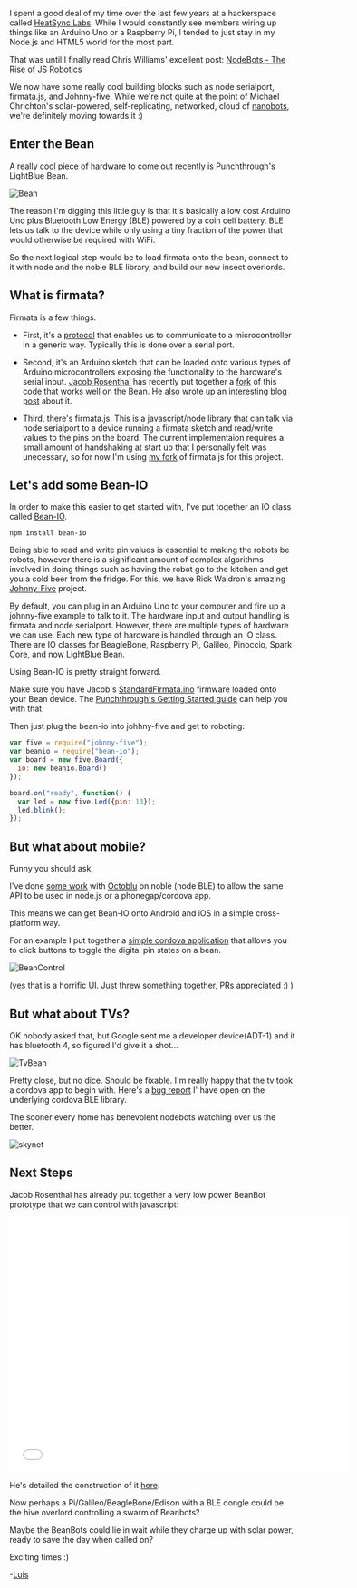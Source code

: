 I spent a good deal of my time over the last few years at a hackerspace called [HeatSync Labs](http://heatsynclabs.org). While I would constantly see members wiring up things like an Arduino Uno or a Raspberry Pi, I tended to just stay in my Node.js and HTML5 world for the most part.

That was until I finally read Chris Williams' excellent post: [NodeBots - The Rise of JS Robotics](hhttp://www.voodootikigod.com/nodebots-the-rise-of-js-robotics/) 

We now have some really cool building blocks such as node serialport, firmata.js, and Johnny-five.  While we're not quite at the point of Michael Chrichton's solar-powered, self-replicating, networked, cloud of [nanobots](http://en.wikipedia.org/wiki/Prey_(novel)), we're definitely moving towards it :)

## Enter the Bean

A really cool piece of hardware to come out recently is Punchthrough's LightBlue Bean.

![Bean](images/bean.png)

The reason I'm digging this little guy is that it's basically a low cost Arduino Uno plus Bluetooth Low Energy (BLE) powered by a coin cell battery.  BLE lets us talk to the device while only using a tiny fraction of the power that would otherwise be required with WiFi.

So the next logical step would be to load firmata onto the bean, connect to it with node and the noble BLE library, and build our new insect overlords.

## What is firmata?

Firmata is a few things.

* First, it's a [protocol](http://www.firmata.org/wiki/Main_Page) that enables us to communicate to a microcontroller in a generic way.  Typically this is done over a serial port.

* Second, it's an Arduino sketch that can be loaded onto various types of Arduino microcontrollers exposing the functionality to the hardware's serial input.  [Jacob Rosenthal](http://twitter.com/jacobrosenthal) has recently put together a [fork](https://github.com/jacobrosenthal/arduino/blob/bean/examples/StandardFirmata/StandardFirmata.ino) of this code that works well on the Bean. He also wrote up an interesting [blog post](http://citizengadget.com/post/96226562047/firmata-on-lightblue-bean) about it.

* Third, there's firmata.js.  This is a javascript/node library that can talk via node serialport to a device running a firmata sketch and read/write values to the pins on the board.  The current implementaion requires a small amount of handshaking at start up that I personally felt was unecessary, so for now I'm using [my fork]() of firmata.js for this project. 


## Let's add some Bean-IO

In order to make this easier to get started with, I've put together an IO class called [Bean-IO](https://github.com/monteslu/bean-io).

`npm install bean-io`

Being able to read and write pin values is essential to making the robots be robots, however there is a significant amount of complex algorithms involved in doing things such as having the robot go to the kitchen and get you a cold beer from the fridge.  For this, we have Rick Waldron's amazing [Johnny-Five](https://github.com/rwaldron/johnny-five) project.

By default, you can plug in an Arduino Uno to your computer and fire up a johnny-five example to talk to it.  The hardware input and output handling is firmata and node serialport.  However, there are multiple types of hardware we can use.  Each new type of hardware is handled through an IO class.  There are IO classes for BeagleBone, Raspberry Pi, Galileo, Pinoccio, Spark Core, and now LightBlue Bean.

Using Bean-IO is pretty straight forward.

Make sure you have Jacob's
[StandardFirmata.ino](https://github.com/jacobrosenthal/arduino/blob/bean/examples/StandardFirmata/StandardFirmata.ino) firmware loaded onto your
Bean device. The [Punchthrough's Getting Started guide](http://punchthrough.com/bean/getting-started/) can help you with that.

Then just plug the bean-io into johhny-five and get to roboting:

```js
var five = require("johnny-five");
var beanio = require("bean-io");
var board = new five.Board({
  io: new beanio.Board()
});

board.on("ready", function() {
  var led = new five.Led({pin: 13});
  led.blink();
});
```

## But what about mobile?

Funny you should ask.

I've done [some work](https://github.com/octoblu/noble) with [Octoblu](http://octoblu.com) on noble (node BLE) to allow the same API to be used in node.js or a phonegap/cordova app.

This means we can get Bean-IO onto Android and iOS in a simple cross-platform way.

For an example I put together a [simple cordova application](https://github.com/monteslu/beancontrol) that allows you to click buttons to toggle the digital pin states on a bean.

![BeanControl](images/beancontrol.png)

(yes that is a horrific UI. Just threw something together, PRs appreciated :) )

## But what about TVs?

OK nobody asked that, but Google sent me a developer device(ADT-1) and it has bluetooth 4, so figured I'd give it a shot...

![TvBean](images/beantv.jpg)

Pretty close, but no dice.  Should be fixable.  I'm really happy that the tv took a cordova app to begin with.  Here's a [bug report]() I' have open on the underlying cordova BLE library.

The sooner every home has benevolent nodebots watching over us the better.

![skynet](images/skynet.png)


## Next Steps

Jacob Rosenthal has already put together a very low power BeanBot prototype that we can control with javascript:

<p><iframe width="600" height="450" src="//www.youtube.com/embed/i1pIDjbR6YY?rel=0" frameborder="0" allowfullscreen></iframe></p>

He's detailed the construction of it [here](http://citizengadget.com/post/97178122972/lightblue-beanbot).

Now perhaps a Pi/Galileo/BeagleBone/Edison with a BLE dongle could be the hive overlord controlling a swarm of Beanbots?

Maybe the BeanBots could lie in wait while they charge up with solar power, ready to save the day when called on?

Exciting times :)

-[Luis](https://twitter.com/monteslu)
